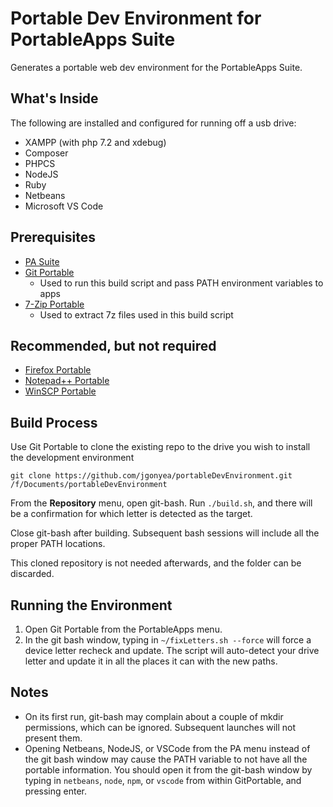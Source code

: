 # Portable Dev Environment for PortableApps Suite

Generates a portable web dev environment for the PortableApps Suite.

## What's Inside

The following are installed and configured for running off a usb drive:

* XAMPP (with php 7.2 and xdebug)
* Composer
* PHPCS
* NodeJS
* Ruby
* Netbeans
* Microsoft VS Code

## Prerequisites

* [PA Suite](https://portableapps.com/download)
* [Git Portable](https://github.com/jgonyea/GitPortable/releases/download/v2.20.1.1_online/GitPortable_2.20.1.1_for_Windows_online.paf.exe)
  * Used to run this build script and pass PATH environment variables to apps
* [7-Zip Portable](https://portableapps.com/apps/utilities/7-zip_portable)
  * Used to extract 7z files used in this build script

## Recommended, but not required

* [Firefox Portable](https://portableapps.com/apps/internet/firefox_portable)
* [Notepad++ Portable](https://portableapps.com/apps/development/notepadpp_portable)
* [WinSCP Portable](https://portableapps.com/apps/internet/winscp_portable)

## Build Process

Use Git Portable to clone the existing repo to the drive you wish to install the development environment

`git clone https://github.com/jgonyea/portableDevEnvironment.git /f/Documents/portableDevEnvironment`

From the **Repository** menu, open git-bash.  Run `./build.sh`, and there will be a confirmation for which letter is detected as the target.

Close git-bash after building.  Subsequent bash sessions will include all the proper PATH locations.

This cloned repository is not needed afterwards, and the folder can be discarded.

## Running the Environment

1. Open Git Portable from the PortableApps menu.
2. In the git bash window, typing in `~/fixLetters.sh --force` will force a device letter recheck and update.  The script will auto-detect your drive letter and update it in all the places it can with the new paths.

## Notes

* On its first run, git-bash may complain about a couple of mkdir permissions,  which can be ignored.  Subsequent launches will not present them.
* Opening Netbeans, NodeJS, or VSCode from the PA menu instead of the git bash window may cause the PATH variable to not have all the portable information.  You should open it from the git-bash window by typing in `netbeans`, `node`, `npm`, or `vscode` from within GitPortable, and pressing enter.
